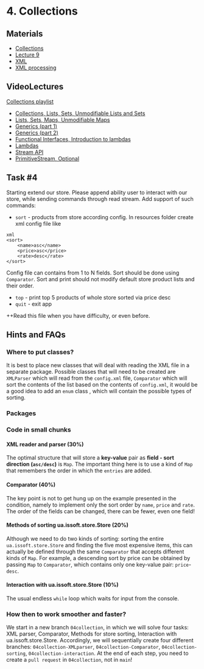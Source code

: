 # 4. Collections
## Materials
- [Collections](https://docs.oracle.com/javase/tutorial/collections/index.html)
- [Lecture 9](https://drive.google.com/file/d/13TibWYVYc8CaFVcLUMklHLrqkmS5Q6h\_/view?usp=sharing)
- [XML](https://en.wikipedia.org/wiki/XML)
- [XML processing](https://docs.oracle.com/javase/tutorial/jaxp/)

## VideoLectures
[Collections playlist](https://youtube.com/playlist?list=PL96uE92X-ozdXTE7PoMfFQJ2CBz-hv9YK)
- [Collections, Lists, Sets, Unmodifiable Lists and Sets](https://youtu.be/boKGhpMjqUw)
- [Lists, Sets, Maps, Unmodifiable Maps](https://youtu.be/48s7xoswhkE)
- [Generics (part 1)](https://youtu.be/vT2I3LcLWJM)
- [Generics (part 2)](https://youtu.be/9mwtYNzWUV0)
- [Functional Interfaces, Introduction to lambdas](https://youtu.be/Fp2R6uY02o8)
- [Lambdas](https://youtu.be/RQ30tUIppQU)
- [Stream API](https://youtu.be/4coew\_omxRo)
- [PrimitiveStream, Optional](https://youtu.be/KU6RbxTzTj0)
## Task #4
Starting extend our store. Please append ability user to interact with our store, while sending commands through read stream.
Add support of such commands: 
- `sort` - products from store according config. In resources folder create xml config file like
```
xml
<sort>
    <name>asc</name>
    <price>asc</price>
    <rate>desc</rate>
</sort>
```
Config file can contains from 1 to N fields. Sort should be done using `Comparator`. Sort and print should not modify
 default store product lists and their order.
- `top` - print top 5 products of whole store sorted via price desc
- `quit` - exit app

++Read this file when you have difficulty, or even before.
## Hints and FAQs
### Where to put classes?
It is best to place new classes that will deal with reading the XML file in a separate package. Possible classes that will need to be created are `XMLParser` which will read from the `config.xml` file, `Comparator` which will sort the contents of the list based on the contents of `config.xml`, it would be a good idea to add an `enum` class , which will contain the possible types of sorting.
### Packages
### Code in small chunks
#### XML reader and parser (30%)
The optimal structure that will store a **key-value** pair as **field - sort direction (`asc/desc`)** is `Map`. The important thing here is to use a kind of `Map` that remembers the order in which the `entries` are added.
#### Comparator (40%)
The key point is not to get hung up on the example presented in the condition, namely to implement only the sort order by `name`, `price` and `rate`. The order of the fields can be changed, there can be fewer, even one field!
#### Methods of sorting ua.issoft.store.Store (20%)
Although we need to do two kinds of sorting: sorting the entire `ua.issoft.store.Store` and finding the five most expensive items, this can actually be defined through the same `Comparator` that accepts different kinds of `Map`. For example, a descending sort by price can be obtained by passing `Map` to `Comparator`, which contains only one key-value pair: `price`-`desc`.
#### Interaction with ua.issoft.store.Store (10%)
The usual endless `while` loop which waits for input from the console.
### How then to work smoother and faster?
We start in a new branch `04collection`, in which we will solve four tasks: XML parser, Comparator, Methods for store sorting, Interaction with ua.issoft.store.Store. Accordingly, we will sequentially create four different branches: `04collection-XMLparser`, `04collection-Comparator`, `04collection-sorting`, `04collection-interaction`. At the end of each step, you need to create a `pull request` in `04collection`, not in `main`! 
